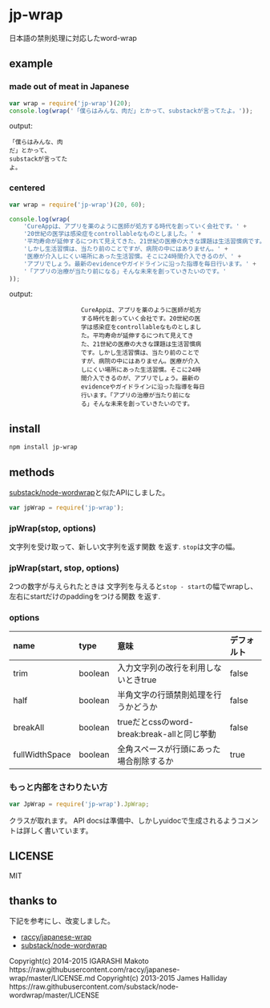 # jp-wrap
日本語の禁則処理に対応したword-wrap

## example

### made out of meat in Japanese

```js
var wrap = require('jp-wrap')(20);
console.log(wrap('「僕らはみんな、肉だ」とかって、substackが言ってたよ。'));
```

output:

    「僕らはみんな、肉
    だ」とかって、
    substackが言ってた
    よ。


### centered

```js
var wrap = require('jp-wrap')(20, 60);

console.log(wrap(
    'CureAppは、アプリを薬のように医師が処方する時代を創っていく会社です。' +
    '20世紀の医学は感染症をcontrollableなものとしました。' +
    '平均寿命が延伸するにつれて見えてきた、21世紀の医療の大きな課題は生活習慣病です。' +
    'しかし生活習慣は、当たり前のことですが、病院の中にはありません。' +
    '医療が介入しにくい場所にあった生活習慣。そこに24時間介入できるのが、' +
    'アプリでしょう。最新のevidenceやガイドラインに沿った指導を毎日行います。' +
    '「アプリの治療が当たり前になる」そんな未来を創っていきたいのです。'
));
```

output:

                        CureAppは、アプリを薬のように医師が処方                     
                        する時代を創っていく会社です。20世紀の医                    
                        学は感染症をcontrollableなものとしまし                      
                        た。平均寿命が延伸するにつれて見えてき                      
                        た、21世紀の医療の大きな課題は生活習慣病                    
                        です。しかし生活習慣は、当たり前のことで                    
                        すが、病院の中にはありません。医療が介入                    
                        しにくい場所にあった生活習慣。そこに24時                    
                        間介入できるのが、アプリでしょう。最新の                    
                        evidenceやガイドラインに沿った指導を毎日                    
                        行います。「アプリの治療が当たり前にな                      
                        る」そんな未来を創っていきたいのです。                      


## install

```sh
npm install jp-wrap
```

## methods
[substack/node-wordwrap](https://github.com/substack/node-wordwrap)と似たAPIにしました。

```js
var jpWrap = require('jp-wrap');
```

### jpWrap(stop, options)
文字列を受け取って、新しい文字列を返す関数 を返す.
`stop`は文字の幅。

### jpWrap(start, stop, options)

2つの数字が与えられたときは
文字列を与えると`stop - start`の幅でwrapし、左右にstartだけのpaddingをつける関数 を返す.

### options
| name           | type    | 意味                                        | デフォルト |
|:---------------|:--------|:--------------------------------------------|:-----------|
| trim           | boolean | 入力文字列の改行を利用しないときtrue        | false      |
| half           | boolean | 半角文字の行頭禁則処理を行うかどうか        | false      |
| breakAll       | boolean | trueだとcssのword-break:break-allと同じ挙動 | false      |
| fullWidthSpace | boolean | 全角スペースが行頭にあった場合削除するか    | true       |


### もっと内部をさわりたい方

```js
var JpWrap = require('jp-wrap').JpWrap;
```
クラスが取れます。
API docsは準備中、しかしyuidocで生成されるようコメントは詳しく書いています。


## LICENSE
MIT

## thanks to
下記を参考にし、改変しました。
- [raccy/japanese-wrap](https://github.com/raccy/japanese-wrap)
- [substack/node-wordwrap](https://github.com/substack/node-wordwrap)

<japanese-wrap>
Copyright(c) 2014-2015 IGARASHI Makoto
https://raw.githubusercontent.com/raccy/japanese-wrap/master/LICENSE.md

<node-wordwrap>
Copyright(c) 2013-2015 James Halliday
https://raw.githubusercontent.com/substack/node-wordwrap/master/LICENSE
